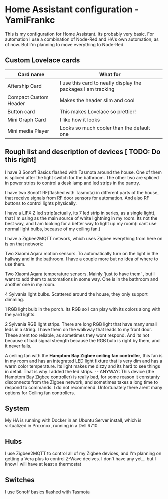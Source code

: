 
# Home Assistant configuration - YamiFrankc

This is my configuration for Home Assistant. Its probably very basic. For automation I use a combination of Node-Red and HA's own automation; as of now.
But I'm planning to move everything to Node-Red.

## Custom Lovelace cards
|Card name| What for|
|-------| --------|
| Aftership Card| I use this card to neatly display the packages I am tracking |
|Compact Custom Header| Makes the header slim and cool|
|Button card| This makes Lovelace so prettier!|
|Mini Graph Card| I like how it looks|
| Mini media Player | Looks so much cooler than the default one|

## Rough list and description of devices [ TODO: Do this right]

I have 3 Sonoff Basics flashed with Tasmota around the house. One of them is spliced  after the light switch for the bathroom. The other two are spliced in power strips to control a desk lamp and led strips in the pantry.

I have two Sonoff RF(flashed with Tasmota) in different parts of the house, that receive signals from RF door sensors for automation. And also RF buttons to control lights physically.

I have a LIFX Z led strip(actually, its 7 led strip in series, as a single light), that I'm using as the main source of white lightning in my room. Its not the best way, and I am looking for a better way to light up my room(I cant use normal light bulbs, because of my ceiling fan.)

I have a Zigbee2MQTT network, which uses Zigbee everything from here on is on that network:

Two Xiaomi Aqara motion sensors. To automatically turn on the light in the hallway and in the bathroom. I have a couple more but no idea of where to use them.

 Two Xiaomi Aqara temperature sensors. Mainly 'just to have them' , but I want to add them to automations in some way. One is in the bathroom and another one in my room.

4 Sylvania light bulbs. Scattered around the house, they only support dimming.

1 RGB light bulb in the porch. Its RGB so I can play with its colors along with the yard lights.

2 Sylvania RGB light strips. There are long RGB light that have many small leds in a string. I have them on the walkway that leads to my front door. These arent too reliable, as sometimes they wont respond. And its not because of bad signal strength because the RGB bulb is right by them, and it never fails.

A ceiling fan with the **Hamptom Bay Zigbee ceiling fan controller**, this fan is in my room and has an integrated LED light fixture that is very dim and has a warm color temperature. Its light makes me dizzy and its hard to see things in detail. That is why I added the led strips. -- ANYWAY: This device (the Hamptom Bay Zigbee controller) is really bad, for some reason it constanty disconnects from the Zigbee network, and sometimes takes a long time to respond to commands.
I do not recommend. Unfortunately there arent many options for Ceiling fan controllers.


## System
My HA is running with Docker in an Ubuntu Server install, which is virtualized in Proxmox, running in a Dell R710.

## Hubs
I use Zigbee2MQTT to control all of my Zigbee devices, and I'm planning on getting a Vera plus to control
Z-Wave decives. I don't have any yet... but I know I will have at least a thermostat

## Switches

I use Sonoff basics flashed with Tasmota
